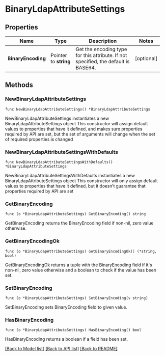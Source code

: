 # BinaryLdapAttributeSettings

## Properties

Name | Type | Description | Notes
------------ | ------------- | ------------- | -------------
**BinaryEncoding** | Pointer to **string** | Get the encoding type for this attribute. If not specified, the default is BASE64. | [optional] 

## Methods

### NewBinaryLdapAttributeSettings

`func NewBinaryLdapAttributeSettings() *BinaryLdapAttributeSettings`

NewBinaryLdapAttributeSettings instantiates a new BinaryLdapAttributeSettings object
This constructor will assign default values to properties that have it defined,
and makes sure properties required by API are set, but the set of arguments
will change when the set of required properties is changed

### NewBinaryLdapAttributeSettingsWithDefaults

`func NewBinaryLdapAttributeSettingsWithDefaults() *BinaryLdapAttributeSettings`

NewBinaryLdapAttributeSettingsWithDefaults instantiates a new BinaryLdapAttributeSettings object
This constructor will only assign default values to properties that have it defined,
but it doesn't guarantee that properties required by API are set

### GetBinaryEncoding

`func (o *BinaryLdapAttributeSettings) GetBinaryEncoding() string`

GetBinaryEncoding returns the BinaryEncoding field if non-nil, zero value otherwise.

### GetBinaryEncodingOk

`func (o *BinaryLdapAttributeSettings) GetBinaryEncodingOk() (*string, bool)`

GetBinaryEncodingOk returns a tuple with the BinaryEncoding field if it's non-nil, zero value otherwise
and a boolean to check if the value has been set.

### SetBinaryEncoding

`func (o *BinaryLdapAttributeSettings) SetBinaryEncoding(v string)`

SetBinaryEncoding sets BinaryEncoding field to given value.

### HasBinaryEncoding

`func (o *BinaryLdapAttributeSettings) HasBinaryEncoding() bool`

HasBinaryEncoding returns a boolean if a field has been set.


[[Back to Model list]](../README.md#documentation-for-models) [[Back to API list]](../README.md#documentation-for-api-endpoints) [[Back to README]](../README.md)


